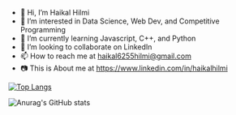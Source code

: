 - 👋 Hi, I’m Haikal Hilmi
- 👀 I’m interested in Data Science, Web Dev, and Competitive Programming
- 🌱 I’m currently learning Javascript, C++, and Python
- 💞️ I’m looking to collaborate on LinkedIn
- 📫 How to reach me at haikal6255hilmi@gmail.com
- 📷 This is About me at https://www.linkedin.com/in/haikalhilmi



[![Top Langs](https://github-readme-stats.vercel.app/api/top-langs/?username=Harmerz&layout=compact&theme=algolia)](https://github.com/Harmerz/Harmerz)

![Anurag's GitHub stats](https://github-readme-stats.vercel.app/api?username=Harmerz&show_icons=true&count_private=true&theme=algolia)

